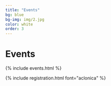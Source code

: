 ```yaml
---
title: "Events"
bg: blue
bg-img: img/2.jpg
color: white
order: 3
---
```


<h1 class="aclonica">Events</h1>

{% include events.html %}

{% include registration.html font="aclonica" %}
